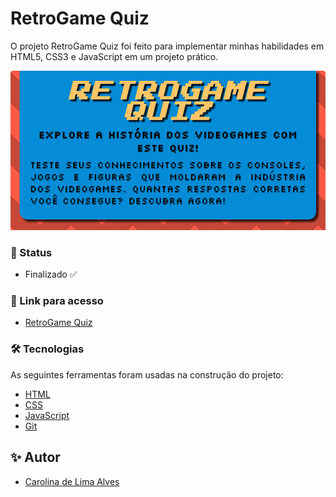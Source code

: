 # RetroGame Quiz

O projeto RetroGame Quiz foi feito para implementar minhas habilidades em HTML5, CSS3 e JavaScript em um projeto prático.

![Logo do RetroGame Quiz](./imgs/screenshot-retrogameQuiz.png)


### 🚀 Status

- Finalizado ✅

### 🔗 Link para acesso

- [RetroGame Quiz](https://carolinalimaal.github.io/retrogameQuiz/)

### 🛠 Tecnologias

As seguintes ferramentas foram usadas na construção do projeto:

- [HTML](https://developer.mozilla.org/pt-BR/docs/Web/HTML)
- [CSS](https://developer.mozilla.org/pt-BR/docs/Web/CSS)
- [JavaScript](https://developer.mozilla.org/pt-BR/docs/Web/JavaScript)
- [Git](https://git-scm.com/)

## ✨ Autor
- [Carolina de Lima Alves](https://carolinalimaal.github.io/my-portfolio/)
